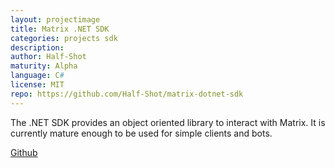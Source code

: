 ```yaml
---
layout: projectimage
title: Matrix .NET SDK
categories: projects sdk
description: 
author: Half-Shot
maturity: Alpha
language: C#
license: MIT
repo: https://github.com/Half-Shot/matrix-dotnet-sdk
---
```


The .NET SDK provides an object oriented library to interact with Matrix. It is currently mature enough to be used for simple clients and bots.

[Github](https://github.com/Half-Shot/matrix-dotnet-sdk)

